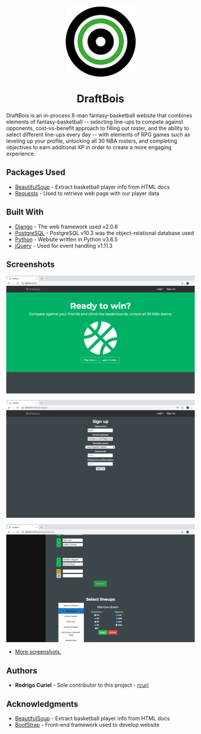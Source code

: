 <p align="center">
  <img src="https://raw.githubusercontent.com/rcuri/basketball-site/master/logo.png">
</p>
<h1 align="center">DraftBois</h1>

DraftBois is an in-process 8-man fantasy-basketball website that combines elements of fantasy-basketball -- selecting line-ups to compete against opponents, cost-vs-benefit approach to filling out roster, and the ability to select different line-ups every day -- with elements of RPG games such as leveling up your profile, unlocking all 30 NBA rosters, and completing objectives to earn additional XP in order to create a more engaging experience.

## Packages Used

* [BeautifulSoup](https://www.crummy.com/software/BeautifulSoup/bs4/doc/) - Extract basketball player info from HTML docs
* [Requests](http://docs.python-requests.org/en/master/) - Used to retrieve web page with our player data 

## Built With

* [Django](https://www.djangoproject.com/) - The web framework used v2.0.6
* [PostgreSQL](https://www.postgresql.org/) - PostgreSQL v10.3 was the object-relational database used 
* [Python](https://www.python.org/) - Website written in Python v3.6.5 
* [jQuery](https://jquery.com/) - Used for event handling v1.11.3

## Screenshots

![Landing Page](https://raw.githubusercontent.com/rcuri/basketball-site/master/screenshots/Screen%20Shot%202018-10-16%20at%205.14.35%20PM.png "Landing Page")

![Sign-up Page](https://raw.githubusercontent.com/rcuri/basketball-site/master/screenshots/Screen%20Shot%202018-10-16%20at%205.35.53%20PM.png "Sign-up Page")

![Lineup Selection](https://raw.githubusercontent.com/rcuri/basketball-site/master/screenshots/Screen%20Shot%202018-10-16%20at%207.24.41%20PM.png "Lineup Selection")

* [More screenshots.](https://github.com/rcuri/basketball-site/tree/master/screenshots)


## Authors

* **Rodrigo Curiel** - Sole contributor to this project - [rcuri](https://github.com/rcuri)


## Acknowledgments

* [BeautifulSoup](https://www.crummy.com/software/BeautifulSoup/bs4/doc/) - Extract basketball player info from HTML docs
* [BootStrap](https://getbootstrap.com/) - Front-end framework used to develop website

